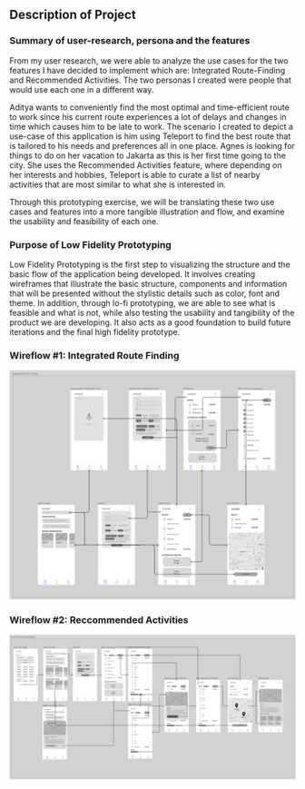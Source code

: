 ## Description of Project

### Summary of user-research, persona and the features 
From my user research, we were able to analyze the use cases for the two features I have decided to implement which are: Integrated Route-Finding and Recommended Activities. The two personas I created were people that would use each one in a different way.

Aditya wants to conveniently find the most optimal and time-efficient route to work since his current route experiences a lot of delays and changes in time which causes him to be late to work. The scenario I created to depict a use-case of this application is him using Teleport to find the best route that is tailored to his needs and preferences all in one place.
Agnes is looking for things to do on her vacation to Jakarta as this is her first time going to the city. She uses the Recommended Activities feature, where depending on her interests and hobbies, Teleport is able to curate a list of nearby activities that are most similar to what she is interested in. 

Through this prototyping exercise, we will be translating these two use cases and features into a more tangible illustration and flow, and examine the usability and feasibility of each one. 

### Purpose of Low Fidelity Prototyping
Low Fidelity Prototyping is the first step to visualizing the structure and the basic flow of the application being developed. It involves creating wireframes that illustrate the basic structure, components and information that will be presented without the stylistic details such as color, font and theme. In addition, through lo-fi prototyping, we are able to see what is feasible and what is not, while also testing the usability and tangibility of the product we are developing. It also acts as a good foundation to build future iterations and the final high fidelity prototype. 


### Wireflow #1: Integrated Route Finding
![Integrated Route Finding](./images/irf.png)

### Wireflow #2: Reccommended Activities
![Reccommended Activities](./images/ra.png)
